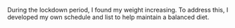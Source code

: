 During the lockdown period, I found my weight increasing. To address this, I developed my own schedule and list to help maintain a balanced diet.
